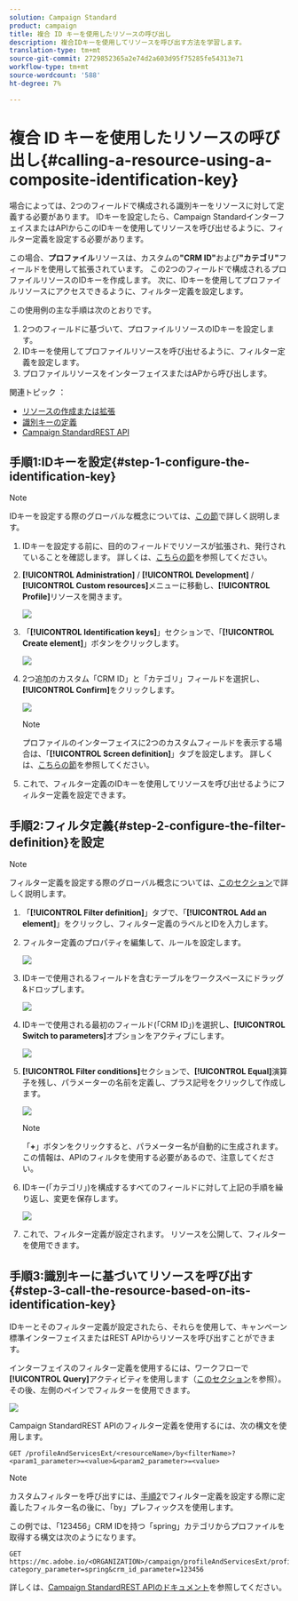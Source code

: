 ```yaml
---
solution: Campaign Standard
product: campaign
title: 複合 ID キーを使用したリソースの呼び出し
description: 複合IDキーを使用してリソースを呼び出す方法を学習します。
translation-type: tm+mt
source-git-commit: 2729852365a2e74d2a603d95f75285fe54313e71
workflow-type: tm+mt
source-wordcount: '588'
ht-degree: 7%

---
```



# 複合 ID キーを使用したリソースの呼び出し{#calling-a-resource-using-a-composite-identification-key}

場合によっては、2つのフィールドで構成される識別キーをリソースに対して定義する必要があります。 IDキーを設定したら、Campaign StandardインターフェイスまたはAPIからこのIDキーを使用してリソースを呼び出せるように、フィルター定義を設定する必要があります。

この場合、**プロファイル**&#x200B;リソースは、カスタムの&#x200B;**&quot;CRM ID&quot;**&#x200B;および&#x200B;**&quot;カテゴリ&quot;**&#x200B;フィールドを使用して拡張されています。 この2つのフィールドで構成されるプロファイルリソースのIDキーを作成します。 次に、IDキーを使用してプロファイルリソースにアクセスできるように、フィルター定義を設定します。

この使用例の主な手順は次のとおりです。

1. 2つのフィールドに基づいて、プロファイルリソースのIDキーを設定します。
1. IDキーを使用してプロファイルリソースを呼び出せるように、フィルター定義を設定します。
1. プロファイルリソースをインターフェイスまたはAPから呼び出します。

関連トピック ： 

* [リソースの作成または拡張](../../developing/using/creating-or-extending-the-resource.md)
* [識別キーの定義](../../developing/using/configuring-the-resource-s-data-structure.md#defining-identification-keys)
* [Campaign StandardREST API](../../api/using/get-started-apis.md)

## 手順1:IDキーを設定{#step-1-configure-the-identification-key}

>[!NOTE]
> IDキーを設定する際のグローバルな概念については、[この節](../../developing/using/configuring-the-resource-s-data-structure.md#defining-identification-keys)で詳しく説明します。

1. IDキーを設定する前に、目的のフィールドでリソースが拡張され、発行されていることを確認します。 詳しくは、[こちらの節](../../developing/using/creating-or-extending-the-resource.md)を参照してください。

1. **[!UICONTROL Administration]** / **[!UICONTROL Development]** / **[!UICONTROL Custom resources]**&#x200B;メニューに移動し、**[!UICONTROL Profile]**&#x200B;リソースを開きます。

   ![](assets/uc_idkey1.png)

1. 「**[!UICONTROL Identification keys]**」セクションで、「**[!UICONTROL Create element]**」ボタンをクリックします。

   ![](assets/uc_idkey2.png)

1. 2つ追加のカスタム「CRM ID」と「カテゴリ」フィールドを選択し、**[!UICONTROL Confirm]**&#x200B;をクリックします。

   ![](assets/uc_idkey3.png)

   >[!NOTE]
   > プロファイルのインターフェイスに2つのカスタムフィールドを表示する場合は、「**[!UICONTROL Screen definition]**」タブを設定します。 詳しくは、[こちらの節](../../developing/using/configuring-the-screen-definition.md)を参照してください。

1. これで、フィルター定義のIDキーを使用してリソースを呼び出せるようにフィルター定義を設定できます。

## 手順2:フィルタ定義{#step-2-configure-the-filter-definition}を設定

>[!NOTE]
> フィルター定義を設定する際のグローバル概念については、[このセクション](../../developing/using/configuring-filter-definition.md)で詳しく説明します。

1. 「**[!UICONTROL Filter definition]**」タブで、「**[!UICONTROL Add an element]**」をクリックし、フィルター定義のラベルとIDを入力します。

1. フィルター定義のプロパティを編集して、ルールを設定します。

   ![](assets/uc_idkey4.png)

1. IDキーで使用されるフィールドを含むテーブルをワークスペースにドラッグ&amp;ドロップします。

   ![](assets/uc_idkey5.png)

1. IDキーで使用される最初のフィールド(「CRM ID」)を選択し、**[!UICONTROL Switch to parameters]**&#x200B;オプションをアクティブにします。

   ![](assets/uc_idkey6.png)

1. **[!UICONTROL Filter conditions]**&#x200B;セクションで、**[!UICONTROL Equal]**&#x200B;演算子を残し、パラメーターの名前を定義し、プラス記号をクリックして作成します。

   ![](assets/uc_idkey7.png)

   >[!NOTE]
   > 「**+**」ボタンをクリックすると、パラメーター名が自動的に生成されます。 この情報は、APIのフィルタを使用する必要があるので、注意してください。

1. IDキー(「カテゴリ」)を構成するすべてのフィールドに対して上記の手順を繰り返し、変更を保存します。

   ![](assets/uc_idkey8.png)

1. これで、フィルター定義が設定されます。 リソースを公開して、フィルターを使用できます。

## 手順3:識別キーに基づいてリソースを呼び出す{#step-3-call-the-resource-based-on-its-identification-key}

IDキーとそのフィルター定義が設定されたら、それらを使用して、キャンペーン標準インターフェイスまたはREST APIからリソースを呼び出すことができます。

インターフェイスのフィルター定義を使用するには、ワークフローで&#x200B;**[!UICONTROL Query]**&#x200B;アクティビティを使用します（[このセクション](../../automating/using/query.md)を参照）。 その後、左側のペインでフィルターを使用できます。

![](assets/uc_idkey9.png)

Campaign StandardREST APIのフィルター定義を使用するには、次の構文を使用します。

```
GET /profileAndServicesExt/<resourceName>/by<filterName>?<param1_parameter>=<value>&<param2_parameter>=<value>
```

>[!NOTE]
>カスタムフィルターを呼び出すには、[手順2](../../developing/using/uc-calling-resource-id-key.md#step-2-configure-the-filter-definition)でフィルター定義を設定する際に定義したフィルター名の後に、「by」プレフィックスを使用します。

この例では、「123456」CRM IDを持つ「spring」カテゴリからプロファイルを取得する構文は次のようになります。

```
GET https://mc.adobe.io/<ORGANIZATION>/campaign/profileAndServicesExt/profile/byidentification_key?category_parameter=spring&crm_id_parameter=123456
```

詳しくは、[Campaign StandardREST APIのドキュメント](../../api/using/filtering.md)を参照してください。